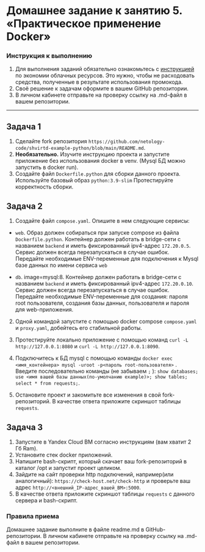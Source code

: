 # Домашнее задание к занятию 5. «Практическое применение Docker»

### Инструкция к выполнению

1. Для выполнения заданий обязательно ознакомьтесь с [инструкцией](https://github.com/netology-code/devops-materials/blob/master/cloudwork.MD) по экономии облачных ресурсов. Это нужно, чтобы не расходовать средства, полученные в результате использования промокода.
3. Своё решение к задачам оформите в вашем GitHub репозитории.
4. В личном кабинете отправьте на проверку ссылку на .md-файл в вашем репозитории.

---

## Задача 1
1. Сделайте fork репозитория ```https://github.com/netology-code/shvirtd-example-python/blob/main/README.md```.   
2. **Необязательно.** Изучите инструкцию проекта и запустите приложение без использования docker в venv. (Mysql БД можно запустить в docker run).   
3. Создайте файл ```Dockerfile.python``` для сборки данного проекта. Используйте базовый образ ```python:3.9-slim``` Протестируйте корректность сборки.     

## Задача 2
1. Создайте файл ```compose.yaml```. Опишите в нем следующие сервисы: 

- ```web```. Образ должен собираться при запуске compose из файла ```Dockerfile.python```. Контейнер должен работать в bridge-сети с названием ```backend``` и иметь фиксированный ipv4-адрес ```172.20.0.5```. Сервис должен всегда перезапускаться в случае ошибок.
Передайте необходимые ENV-переменные для подключения к Mysql базе данных по имени сервиса ```web```

- ```db```. image=mysql:8. Контейнер должен работать в bridge-сети с названием ```backend``` и иметь фиксированный ipv4-адрес ```172.20.0.10```. Сервис должен всегда перезапускаться в случае ошибок. Передайте необходимые ENV-переменные для создания: пароля root пользователя, создания базы данных, пользователя и пароля для web-приложения.

2. Одной командой запустите c помощью docker compose ```compose.yaml``` и ```proxy.yaml```, добейтесь его стабильной работы.

3. Протестируйте локально приложение с помощью команд ```curl -L http://127.0.0.1:8080``` и ```curl -L http://127.0.0.1:8090```.

4. Подключитесь к БД mysql с помощью команды ```docker exec <имя_контейнера> mysql -uroot -p<пароль root-пользователя>``` . Введите последовательно команды (не забываем ```;``` ): ```show databases; use <имя вашей базы данных(по-умолчанию example)>; show tables; select * from requests;```.

5. Остановите проект и закомитьте все изменения в свой fork-репозиторий. В качестве ответа приложите скриншот таблицы ```requests```.

## Задача 3
1. Запустите в Yandex Cloud ВМ согласно инструкциям (вам хватит 2 Гб Ram).
2. Установите стек docker приложений.
3. Напишите bash-скрипт, который скачает ваш fork-репозиторий в каталог /opt и запустит проект целиком.
4. Зайдите на сайт проверки http подключений, например(или аналогичный): ```https://check-host.net/check-http``` и проверьте ваш адрес ```http://<внешний_IP-адрес_вашей_ВМ>:5000```.
5. В качестве ответа приложите скриншот таблицы ```requests``` с данного сервера и bash-скрипт.

### Правила приема

Домашнее задание выполните в файле readme.md в GitHub-репозитории. В личном кабинете отправьте на проверку ссылку на .md-файл в вашем репозитории.
